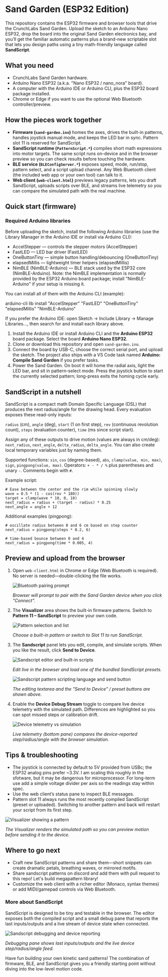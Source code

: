 # Sand Garden (ESP32 Edition)

This repository contains the ESP32 firmware and browser tools that drive the CrunchLabs Sand Garden. Upload the sketch to an Arduino Nano ESP32, drop the board into the original Sand Garden electronics bay, and you’ll get the familiar automatic patterns plus a brand-new scriptable slot that lets you design paths using a tiny math-friendly language called **SandScript**.

## What you need
- CrunchLabs Sand Garden hardware.
- Arduino Nano ESP32 (a.k.a. "Nano ESP32 / nano_nora" board).
- A computer with the Arduino IDE or Arduino CLI, plus the ESP32 board package installed.
- Chrome or Edge if you want to use the optional Web Bluetooth controller/preview.

## How the pieces work together
- **Firmware (`sand-garden.ino`)** homes the axes, drives the built-in patterns, handles joystick manual mode, and keeps the LED bar in sync. Pattern slot 11 is reserved for SandScript.
- **SandScript runtime (`PatternScript.*`)** compiles short math expressions into motor targets. The same script runs on-device and in the browser preview so you can check results before touching the hardware.
- **BLE service (`BLEConfigServer.*`)** exposes speed, mode, run/stop, pattern select, and a script upload channel. Any Web Bluetooth client (the included web app or your own tool) can talk to it.
- **Web client (`web-client.html`)** previews legacy patterns, lets you draft SandScript, uploads scripts over BLE, and streams live telemetry so you can compare the simulated path with the real machine.

## Quick start (firmware)

### Required Arduino libraries

Before uploading the sketch, install the following Arduino libraries (use the Library Manager in the Arduino IDE or install via Arduino CLI):

- AccelStepper — controls the stepper motors (AccelStepper)
- FastLED — LED bar driver (FastLED)
- OneButtonTiny — simple button handling/debouncing (OneButtonTiny)
- elapsedMillis — lightweight timer helpers (elapsedMillis)
- NimBLE (NimBLE-Arduino) — BLE stack used by the ESP32 core (NimBLE-Arduino). Note: the NimBLE implementation is normally provided by the ESP32 Arduino board package; install "NimBLE-Arduino" if your setup is missing it.

You can install all of them with the Arduino CLI (example):

arduino-cli lib install "AccelStepper" "FastLED" "OneButtonTiny" "elapsedMillis" "NimBLE-Arduino"

If you prefer the Arduino IDE: open Sketch -> Include Library -> Manage Libraries..., then search for and install each library above.

1. Install the Arduino IDE or install Arduino CLI and the **Arduino ESP32** board package. Select the board **Arduino Nano ESP32**.
2. Clone or download this repository and open `sand-garden.ino`.
3. Connect the board by USB-C, choose the correct serial port, and upload the sketch. The project also ships with a VS Code task named **Arduino: Compile Sand Garden** if you prefer tasks.
4. Power the Sand Garden. On boot it will home the radial axis, light the LED bar, and sit in pattern-select mode. Press the joystick button to start the currently selected pattern; long-press exits the homing cycle early.

## SandScript in a nutshell
SandScript is a compact math Domain Specific Language (DSL) that produces the next radius/angle for the drawing head. Every evaluation exposes these read-only inputs:

`radius` (cm), `angle` (deg), `start` (1 on first step), `rev` (continuous revolution count), `steps` (evaluation counter), `time` (ms since script start).

Assign any of these outputs to drive motion (values are always in cm/deg): `next_radius`, `next_angle`, `delta_radius`, `delta_angle`. You can also create local temporary variables just by naming them.

Supported functions: `sin`, `cos` (degree-based), `abs`, `clamp(value, min, max)`, `sign`, `pingpong(value, max)`. Operators: `+ - * / %` plus parentheses and unary `-`. Comments begin with `#`.

Example script:
```
# Ease between the center and the rim while spinning slowly
wave = 0.5 * (1 - cos(rev * 180))
target = clamp(wave * 10, 0, 10)
next_radius = radius + (target - radius) * 0.25
next_angle = angle + 12
```

Additional examples (pingpong):
```
# oscillate radius between 0 and 6 cm based on step counter
next_radius = pingpong(steps * 0.2, 6)

# time-based bounce between 0 and 4
next_radius = pingpong(time * 0.005, 4)
```

<!-- pingpong documented above within supported functions and examples -->

## Preview and upload from the browser
1. Open `web-client.html` in Chrome or Edge (Web Bluetooth is required). No server is needed—double-clicking the file works.
   
   ![Bluetooth pairing prompt][bluetooth]
 
   *Browser will prompt to pair with the Sand Garden device when you click "Connect".*

2. The **Visualizer** area shows the built-in firmware patterns. Switch to **Pattern 11 – SandScript** to preview your own code.
   
   ![Pattern selection and list][pattern-selection]
  
   *Choose a built-in pattern or switch to Slot 11 to run SandScript.*
3. The **Sandscript** panel lets you edit, compile, and simulate scripts. When you like the result, click **Send to Device**.
   
   ![Sandscript editor and built-in scripts][sandscript-editor]

   *Edit live in the browser and load one of the bundled SandScript presets.*

   ![Sandscript pattern scripting language and send button][sandscript-language]

   *The editing textarea and the "Send to Device" / preset buttons are shown above.*
4. Enable the **Device Debug Stream** toggle to compare live device telemetry with the simulated path. Differences are highlighted so you can spot missed steps or calibration drift.

   ![Device telemetry vs simulation][device-telemetry]

   *Live telemetry (bottom pane) compares the device-reported step/radius/angle with the browser simulation.*

## Tips & troubleshooting
- The joystick is connected by default to 5V provided from USBc; the ESP32 analog pins prefer ~3.3V. I am scaling this roughly in the sfotware, but it may be dangerous for microprocessor. For long-term use add a simple voltage divider per axis so the readings stay within spec.
- Use the web client’s status pane to inspect BLE messages.
- Pattern slot 11 always runs the most recently compiled SandScript (preset or uploaded). Switching to another pattern and back will restart your script from its first step.

 ![Visualizer showing a pattern][pattern-visualization]

 *The Visualizer renders the simulated path so you can preview motion before sending it to the device.*

## Where to go next
- Craft new SandScript patterns and share them—short snippets can create dramatic petals, breathing waves, or mirrored motifs.
- Share sandscript patterns on discord and add them with pull request to this repo! Let's build megapattern library!
- Customize the web client with a richer editor (Monaco, syntax themes) or add MIDI/gamepad controls via Web Bluetooth.

 ### More about SandScript

 SandScript is designed to be tiny and testable in the browser. The editor exposes both the compiled script and a small debug pane that reports the last inputs/outputs and a live stream of device state when connected.

 ![Sandscript debugging and device reporting][sandscript-debug]

 *Debugging pane shows last inputs/outputs and the live device step/radius/angle feed.*

Have fun building your own kinetic sand patterns! The combination of firmware, BLE, and SandScript gives you a friendly starting point without diving into the low-level motion code.

[bluetooth]: .docs/bluetooth-connection.png "Bluetooth pairing prompt"
[pattern-selection]: .docs/pattern-selection.png "Pattern selection list"
[pattern-visualization]: .docs/pattern-visualization.png "Pattern visualizer"
[sandscript-editor]: .docs/sandscript-built-in-scripts.png "Sandscript editor and built-in scripts"
[sandscript-debug]: .docs/sandscript-debugging-and-device-reporting.png "Sandscript debugging & device reporting"
[device-telemetry]: .docs/device-position-tracking-vs-local-step-simulation.png "Device position vs local simulation"
[sandscript-language]: .docs/sandscript-pattern-scripting-language.png "Sandscript pattern scripting language"



